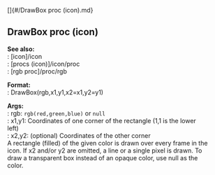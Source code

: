 []{#/DrawBox proc (icon).md}    
## DrawBox proc (icon)    
**See also:**    
:   [icon]/icon    
:   [procs (icon)]/icon/proc    
:   [rgb proc]/proc/rgb    
<!-- -->    
**Format:**    
:   DrawBox(rgb,x1,y1,x2=x1,y2=y1)    
<!-- -->    
**Args:**    
:   rgb: `rgb(red,green,blue)` or `null`    
:   x1,y1: Coordinates of one corner of the rectangle (1,1 is the lower    
    left)    
:   x2,y2: (optional) Coordinates of the other corner    
A rectangle (filled) of the given color is drawn over every frame in the    
icon. If x2 and/or y2 are omitted, a line or a single pixel is drawn. To    
draw a transparent box instead of an opaque color, use null as the    
color.  